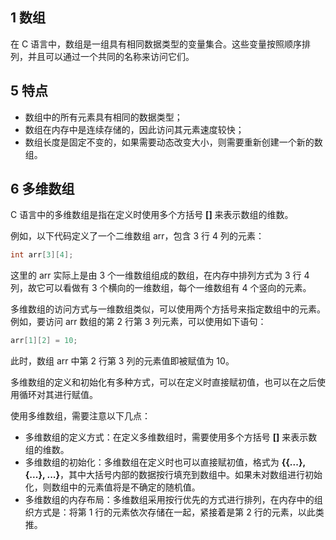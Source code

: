 

## 1 数组

在 C 语言中，数组是一组具有相同数据类型的变量集合。这些变量按照顺序排列，并且可以通过一个共同的名称来访问它们。



## 5 特点

* 数组中的所有元素具有相同的数据类型；
* 数组在内存中是连续存储的，因此访问其元素速度较快；
* 数组长度是固定不变的，如果需要动态改变大小，则需要重新创建一个新的数组。

## 6 多维数组

C 语言中的多维数组是指在定义时使用多个方括号 **[]** 来表示数组的维数。

例如，以下代码定义了一个二维数组 arr，包含 3 行 4 列的元素：

```c
int arr[3][4];
```

这里的 arr 实际上是由 3 个一维数组组成的数组，在内存中排列方式为 3 行 4 列，故它可以看做有 3 个横向的一维数组，每个一维数组有 4 个竖向的元素。

多维数组的访问方式与一维数组类似，可以使用两个方括号来指定数组中的元素。例如，要访问 arr 数组的第 2 行第 3 列元素，可以使用如下语句：

```c
arr[1][2] = 10;
```

此时，数组 arr 中第 2 行第 3 列的元素值即被赋值为 10。

多维数组的定义和初始化有多种方式，可以在定义时直接赋初值，也可以在之后使用循环对其进行赋值。

使用多维数组，需要注意以下几点：

* 多维数组的定义方式：在定义多维数组时，需要使用多个方括号 **[]** 来表示数组的维数。
* 多维数组的初始化：多维数组在定义时也可以直接赋初值，格式为 **{{...}, {...}, ...}**，其中大括号内部的数据按行填充到数组中。如果未对数组进行初始化，则数组中的元素值将是不确定的随机值。
* 多维数组的内存布局：多维数组采用按行优先的方式进行排列，在内存中的组织方式是：将第 1 行的元素依次存储在一起，紧接着是第 2 行的元素，以此类推。
    

